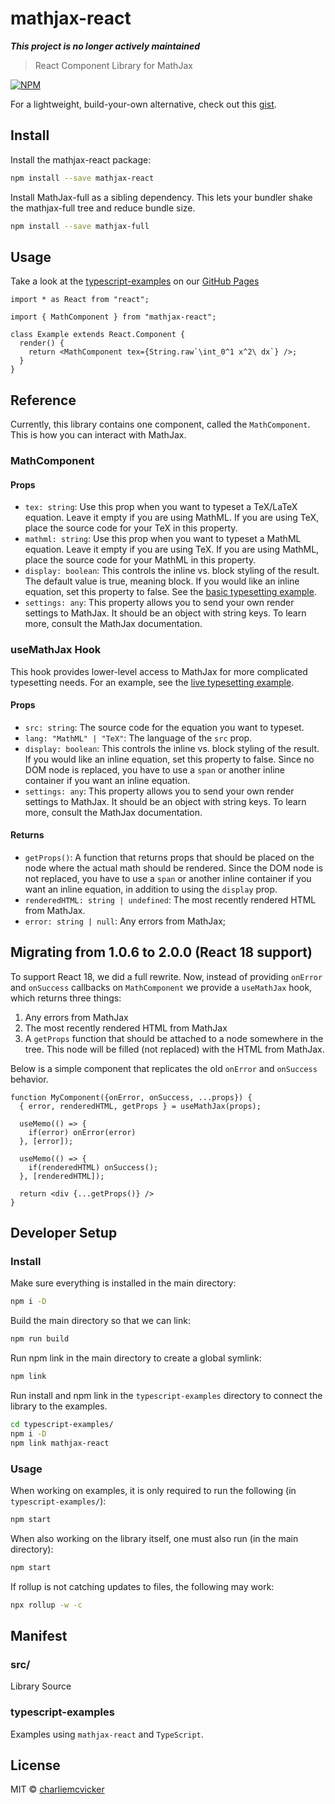 # mathjax-react

___This project is no longer actively maintained___

> React Component Library for MathJax

[![NPM](https://img.shields.io/npm/v/mathjax-react.svg)](https://www.npmjs.com/package/mathjax-react)

For a lightweight, build-your-own alternative, check out this [gist](https://gist.github.com/GiacoCorsiglia/1619828473f4b34d3d914a16fcbf10f3).

## Install

Install the mathjax-react package:

```bash
npm install --save mathjax-react
```

Install MathJax-full as a sibling dependency. This lets your bundler shake the mathjax-full tree and reduce bundle size.

```bash
npm install --save mathjax-full
```

## Usage

Take a look at the [typescript-examples](./typescript-examples) on our [GitHub Pages](https://charliemcvicker.github.io/mathjax-react/)

```tsx
import * as React from "react";

import { MathComponent } from "mathjax-react";

class Example extends React.Component {
  render() {
    return <MathComponent tex={String.raw`\int_0^1 x^2\ dx`} />;
  }
}
```

## Reference

Currently, this library contains one component, called the `MathComponent`. This is how you can interact with MathJax.

### MathComponent

#### Props

- `tex: string`: Use this prop when you want to typeset a TeX/LaTeX equation. Leave it empty if you are using MathML. If you are using TeX, place the source code for your TeX in this property.
- `mathml: string`: Use this prop when you want to typeset a MathML equation. Leave it empty if you are using TeX. If you are using MathML, place the source code for your MathML in this property.
- `display: boolean`: This controls the inline vs. block styling of the result. The default value is true, meaning block. If you would like an inline equation, set this property to false. See the [basic typesetting example](./typescript-examples/src/examples/BasicTypesetting.tsx).
- `settings: any`: This property allows you to send your own render settings to MathJax. It should be an object with string keys. To learn more, consult the MathJax documentation.

### useMathJax Hook

This hook provides lower-level access to MathJax for more complicated typesetting needs. For an example, see the [live typesetting example](./typescript-examples/src/examples/LiveTyping.tsx).

#### Props

- `src: string`: The source code for the equation you want to typeset.
- `lang: "MathML" | "TeX"`: The language of the `src` prop.
- `display: boolean`: This controls the inline vs. block styling of the result. If you would like an inline equation, set this property to false. Since no DOM node is replaced, you have to use a `span` or another inline container if you want an inline equation.
- `settings: any`: This property allows you to send your own render settings to MathJax. It should be an object with string keys. To learn more, consult the MathJax documentation.

#### Returns

- `getProps()`: A function that returns props that should be placed on the node where the actual math should be rendered. Since the DOM node is not replaced, you have to use a `span` or another inline container if you want an inline equation, in addition to using the `display` prop.
- `renderedHTML: string | undefined`: The most recently rendered HTML from MathJax.
- `error: string | null`: Any errors from MathJax;

## Migrating from 1.0.6 to 2.0.0 (React 18 support)

To support React 18, we did a full rewrite. Now, instead of providing `onError` and `onSuccess` callbacks on `MathComponent` we provide a `useMathJax` hook, which returns three things:

1. Any errors from MathJax
2. The most recently rendered HTML from MathJax
3. A `getProps` function that should be attached to a node somewhere in the tree. This node will be filled (not replaced) with the HTML from MathJax.

Below is a simple component that replicates the old `onError` and `onSuccess` behavior.

```tsx
function MyComponent({onError, onSuccess, ...props}) {
  { error, renderedHTML, getProps } = useMathJax(props);

  useMemo(() => {
    if(error) onError(error)
  }, [error]);

  useMemo(() => {
    if(renderedHTML) onSuccess();
  }, [renderedHTML]);

  return <div {...getProps()} />
}
```

## Developer Setup

### Install

Make sure everything is installed in the main directory:

```bash
npm i -D
```

Build the main directory so that we can link:

```bash
npm run build
```

Run npm link in the main directory to create a global symlink:

```bash
npm link
```

Run install and npm link in the `typescript-examples` directory to connect the library to the examples.

```bash
cd typescript-examples/
npm i -D
npm link mathjax-react
```

### Usage

When working on examples, it is only required to run the following (in `typescript-examples/`):

```bash
npm start
```

When also working on the library itself, one must also run (in the main directory):

```bash
npm start
```

If rollup is not catching updates to files, the following may work:

```bash
npx rollup -w -c
```

## Manifest

### src/

Library Source

### typescript-examples

Examples using `mathjax-react` and `TypeScript`.

## License

MIT © [charliemcvicker](https://github.com/charliemcvicker)
